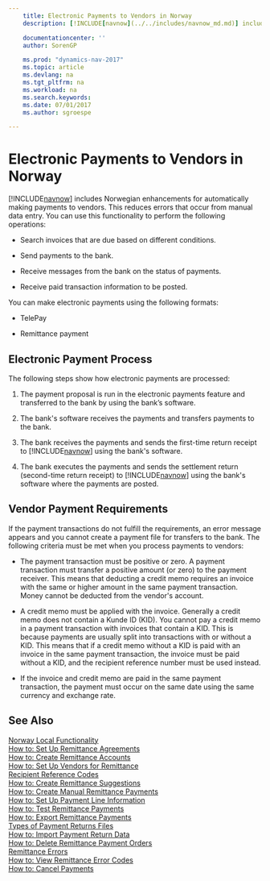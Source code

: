 ```yaml
---
    title: Electronic Payments to Vendors in Norway
    description: [!INCLUDE[navnow](../../includes/navnow_md.md)] includes Norwegian enhancements for automatically making payments to vendors. This reduces errors that occur from manual data entry. You can use this functionality to perform the following operations:

    documentationcenter: ''
    author: SorenGP

    ms.prod: "dynamics-nav-2017"
    ms.topic: article
    ms.devlang: na
    ms.tgt_pltfrm: na
    ms.workload: na
    ms.search.keywords:
    ms.date: 07/01/2017
    ms.author: sgroespe

---
```

# Electronic Payments to Vendors in Norway
[!INCLUDE[navnow](../../includes/navnow_md.md)] includes Norwegian enhancements for automatically making payments to vendors. This reduces errors that occur from manual data entry. You can use this functionality to perform the following operations:  

-   Search invoices that are due based on different conditions.  

-   Send payments to the bank.  

-   Receive messages from the bank on the status of payments.  

-   Receive paid transaction information to be posted.  

 You can make electronic payments using the following formats:  

-   TelePay  

-   Remittance payment  

## Electronic Payment Process  
 The following steps show how electronic payments are processed:  

1.  The payment proposal is run in the electronic payments feature and transferred to the bank by using the bank’s software.  

2.  The bank's software receives the payments and transfers payments to the bank.  

3.  The bank receives the payments and sends the first-time return receipt to [!INCLUDE[navnow](../../includes/navnow_md.md)] using the bank's software.  

4.  The bank executes the payments and sends the settlement return (second-time return receipt) to [!INCLUDE[navnow](../../includes/navnow_md.md)] using the bank's software where the payments are posted.  

## Vendor Payment Requirements  
 If the payment transactions do not fulfill the requirements, an error message appears and you cannot create a payment file for transfers to the bank. The following criteria must be met when you process payments to vendors:  

-   The payment transaction must be positive or zero. A payment transaction must transfer a positive amount (or zero) to the payment receiver. This means that deducting a credit memo requires an invoice with the same or higher amount in the same payment transaction. Money cannot be deducted from the vendor's account.  

-   A credit memo must be applied with the invoice. Generally a credit memo does not contain a Kunde ID (KID). You cannot pay a credit memo in a payment transaction with invoices that contain a KID. This is because payments are usually split into transactions with or without a KID. This means that if a credit memo without a KID is paid with an invoice in the same payment transaction, the invoice must be paid without a KID, and the recipient reference number must be used instead.  

-   If the invoice and credit memo are paid in the same payment transaction, the payment must occur on the same date using the same currency and exchange rate.  

## See Also  
 [Norway Local Functionality](norway-local-functionality.md)   
 [How to: Set Up Remittance Agreements](how-to-set-up-remittance-agreements.md)   
 [How to: Create Remittance Accounts](how-to-create-remittance-accounts.md)   
 [How to: Set Up Vendors for Remittance](how-to-set-up-vendors-for-remittance.md)   
 [Recipient Reference Codes](recipient-reference-codes.md)   
 [How to: Create Remittance Suggestions](how-to-create-remittance-suggestions.md)   
 [How to: Create Manual Remittance Payments](how-to-create-manual-remittance-payments.md)   
 [How to: Set Up Payment Line Information](how-to-set-up-payment-line-information.md)   
 [How to: Test Remittance Payments](how-to-test-remittance-payments.md)   
 [How to: Export Remittance Payments](how-to-export-remittance-payments.md)   
 [Types of Payment Returns Files](types-of-payment-returns-files.md)   
 [How to: Import Payment Return Data](how-to-import-payment-return-data.md)   
 [How to: Delete Remittance Payment Orders](how-to-delete-remittance-payment-orders.md)   
 [Remittance Errors](remittance-errors.md)   
 [How to: View Remittance Error Codes](how-to-view-remittance-error-codes.md)   
 [How to: Cancel Payments](how-to-cancel-payments.md)
